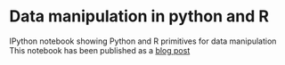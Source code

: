 # Data manipulation in python and R

IPython notebook showing Python and R primitives for data manipulation
This notebook has been published as a [blog post](http://www.alfredo.motta.name/data-manipulation-primitives-in-r-and-python/)


